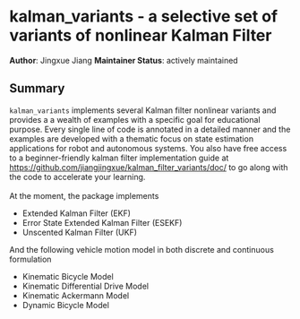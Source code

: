 # kalman_variants - a selective set of variants of nonlinear Kalman Filter
**Author**: Jingxue Jiang
**Maintainer Status**: actively maintained

## Summary
`kalman_variants` implements several Kalman filter nonlinear variants and provides a a wealth of examples with a specific goal for educational purpose. Every single line of code is annotated in a detailed manner and the examples are developed with a thematic focus on state estimation applications for robot and autonomous systems. You also have free access to a beginner-friendly kalman filter implementation guide at https://github.com/jiangjingxue/kalman_filter_variants/doc/ to go along with the code to accelerate your learning. 
<br/> <br/>
At the moment, the package implements 
* Extended Kalman Filter (EKF)
* Error State Extended Kalman Filter (ESEKF) 
* Unscented Kalman Filter (UKF)

And the following vehicle motion model in both discrete and continuous formulation
* Kinematic Bicycle Model  
* Kinematic Differential Drive Model 
* Kinematic Ackermann Model
* Dynamic Bicycle Model

  


